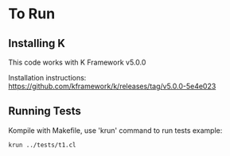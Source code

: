 # To Run

## Installing K

This code works with K Framework v5.0.0

Installation instructions: https://github.com/kframework/k/releases/tag/v5.0.0-5e4e023

## Running Tests

Kompile with Makefile, use 'krun' command to run tests
example: 
```
krun ../tests/t1.cl
```
